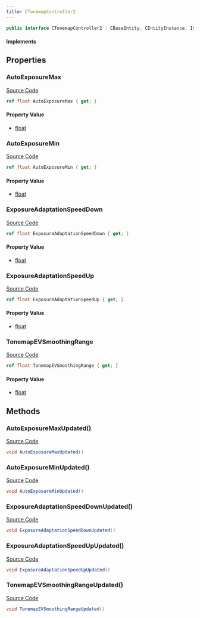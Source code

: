 ```yaml
---
title: CTonemapController2
---
```


```csharp
public interface CTonemapController2 : CBaseEntity, CEntityInstance, ISchemaClass<CEntityInstance>, ISchemaClass<CBaseEntity>, ISchemaClass<CTonemapController2>, ISchemaField, ISchemaClass, INativeHandle
```

#### Implements

## Properties

### AutoExposureMax

[Source Code](https://github.com/swiftly-solution/swiftlys2/blob/main/managed/src/SwiftlyS2.Generated/Schemas/Interfaces/CTonemapController2.cs#L19)

```csharp
ref float AutoExposureMax { get; }
```

#### Property Value

- [float](https://learn.microsoft.com/dotnet/api/system.single)

### AutoExposureMin

[Source Code](https://github.com/swiftly-solution/swiftlys2/blob/main/managed/src/SwiftlyS2.Generated/Schemas/Interfaces/CTonemapController2.cs#L17)

```csharp
ref float AutoExposureMin { get; }
```

#### Property Value

- [float](https://learn.microsoft.com/dotnet/api/system.single)

### ExposureAdaptationSpeedDown

[Source Code](https://github.com/swiftly-solution/swiftlys2/blob/main/managed/src/SwiftlyS2.Generated/Schemas/Interfaces/CTonemapController2.cs#L23)

```csharp
ref float ExposureAdaptationSpeedDown { get; }
```

#### Property Value

- [float](https://learn.microsoft.com/dotnet/api/system.single)

### ExposureAdaptationSpeedUp

[Source Code](https://github.com/swiftly-solution/swiftlys2/blob/main/managed/src/SwiftlyS2.Generated/Schemas/Interfaces/CTonemapController2.cs#L21)

```csharp
ref float ExposureAdaptationSpeedUp { get; }
```

#### Property Value

- [float](https://learn.microsoft.com/dotnet/api/system.single)

### TonemapEVSmoothingRange

[Source Code](https://github.com/swiftly-solution/swiftlys2/blob/main/managed/src/SwiftlyS2.Generated/Schemas/Interfaces/CTonemapController2.cs#L25)

```csharp
ref float TonemapEVSmoothingRange { get; }
```

#### Property Value

- [float](https://learn.microsoft.com/dotnet/api/system.single)

## Methods

### AutoExposureMaxUpdated()

[Source Code](https://github.com/swiftly-solution/swiftlys2/blob/main/managed/src/SwiftlyS2.Generated/Schemas/Interfaces/CTonemapController2.cs#L28)

```csharp
void AutoExposureMaxUpdated()
```

### AutoExposureMinUpdated()

[Source Code](https://github.com/swiftly-solution/swiftlys2/blob/main/managed/src/SwiftlyS2.Generated/Schemas/Interfaces/CTonemapController2.cs#L27)

```csharp
void AutoExposureMinUpdated()
```

### ExposureAdaptationSpeedDownUpdated()

[Source Code](https://github.com/swiftly-solution/swiftlys2/blob/main/managed/src/SwiftlyS2.Generated/Schemas/Interfaces/CTonemapController2.cs#L30)

```csharp
void ExposureAdaptationSpeedDownUpdated()
```

### ExposureAdaptationSpeedUpUpdated()

[Source Code](https://github.com/swiftly-solution/swiftlys2/blob/main/managed/src/SwiftlyS2.Generated/Schemas/Interfaces/CTonemapController2.cs#L29)

```csharp
void ExposureAdaptationSpeedUpUpdated()
```

### TonemapEVSmoothingRangeUpdated()

[Source Code](https://github.com/swiftly-solution/swiftlys2/blob/main/managed/src/SwiftlyS2.Generated/Schemas/Interfaces/CTonemapController2.cs#L31)

```csharp
void TonemapEVSmoothingRangeUpdated()
```

